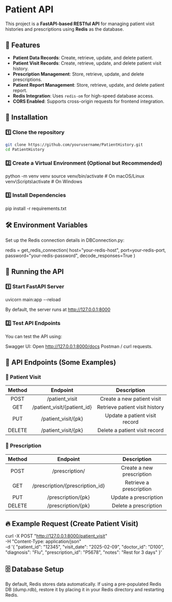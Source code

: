 # Patient API

This project is a **FastAPI-based RESTful API** for managing patient visit histories and prescriptions using **Redis** as the database.

## 🚀 Features
- **Patient Data Records**: Create, retrieve, update, and delete patient.
- **Patient Visit Records**: Create, retrieve, update, and delete patient visit history.
- **Prescription Management**: Store, retrieve, update, and delete prescriptions.
- **Patient Report Management**: Store, retrieve, update, and delete patient report.
- **Redis Integration**: Uses `redis-om` for high-speed database access.
- **CORS Enabled**: Supports cross-origin requests for frontend integration.

## 📌 Installation
### 1️⃣ Clone the repository
```sh
git clone https://github.com/yourusername/PatientHistory.git
cd PatientHistory
```

### 2️⃣ Create a Virtual Environment (Optional but Recommended)
python -m venv venv
source venv/bin/activate  # On macOS/Linux
venv\Scripts\activate  # On Windows

### 3️⃣ Install Dependencies
pip install -r requirements.txt

## 🛠️ Environment Variables
Set up the Redis connection details in DBConnection.py:

redis = get_redis_connection(
    host="your-redis-host",
    port=your-redis-port,
    password="your-redis-password",
    decode_responses=True
)

## 🚦 Running the API
### 1️⃣ Start FastAPI Server
uvicorn main:app --reload

By default, the server runs at http://127.0.0.1:8000

### 2️⃣ Test API Endpoints
You can test the API using:

Swagger UI: Open http://127.0.0.1:8000/docs
Postman / curl requests.

## 🏥 API Endpoints (Some Examples)
### 📌 Patient Visit

|  Method       | Endpoint | Description |
|:-------------------: |:------------:|:--------------------:|
|POST       |     /patient_visit         |        Create a new patient visit              |
|GET       |        /patient_visit/{patient_id}      |          Retrieve patient visit history            |
|PUT       |        /patient_visit/{pk}      |            Update a patient visit record          |
|DELETE       |      /patient_visit/{pk}        |          Delete a patient visit record            |

### 📌 Prescription

|  Method       | Endpoint | Description |
|:-------------------: |:------------:|:--------------------:|
|POST       |     /prescription/         |        Create a new prescription              |
|GET       |        /prescription/{prescription_id}      |          Retrieve a prescription            |
|PUT       |        /prescription/{pk}      |            Update a prescription          |
|DELETE       |      /prescription/{pk}        |         Delete a prescription            |

## 🔥 Example Request (Create Patient Visit)

curl -X POST "http://127.0.0.1:8000/patient_visit" \
     -H "Content-Type: application/json" \
     -d '{
          "patient_id": "12345",
          "visit_date": "2025-02-09",
          "doctor_id": "D100",
          "diagnosis": "Flu",
          "prescription_id": "P5678",
          "notes": "Rest for 3 days"
      }'

## 🗄️ Database Setup

By default, Redis stores data automatically. If using a pre-populated Redis DB (dump.rdb), restore it by placing it in your Redis directory and restarting Redis.







